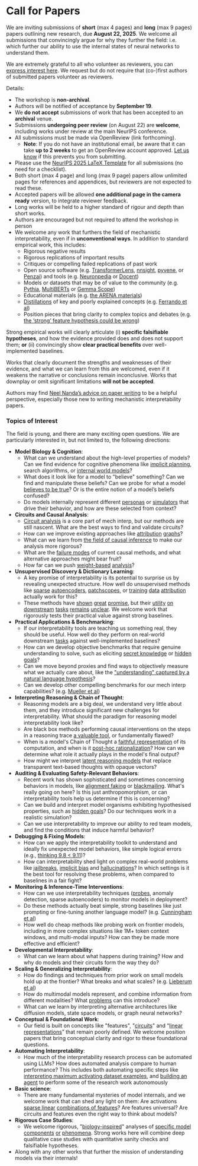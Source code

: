 # Call for Papers
We are inviting submissions of **short** (max 4 pages) and **long** (max 9 pages) papers outlining new research, due **August 22, 2025**. We welcome all submissions that convincingly argue for why they further the field: i.e. which further our ability to use the internal states of neural networks to understand them. 

We are extremely grateful to all who volunteer as reviewers, you can [express interest here](https://www.google.com/url?q=https://docs.google.com/forms/d/e/1FAIpQLSdiw1SJllzoTz_nqzDTzTOGb9DV3W_truQyh-WvYj_QGIi7Mg/viewform?usp%3Ddialog&sa=D&source=editors&ust=1752872897409458&usg=AOvVaw1WK36mRa6JUOEsYYB78OWb). We request but do not require that (co-)first authors of submitted papers volunteer as reviewers. 

Details: 
* The workshop is **non-archival**.
* Authors will be notified of acceptance by **September 19**.
* We **do not accept** submissions of work that has been accepted to an **archival** venue.
* Submissions **undergoing peer review** (on August 22) are **welcome**, including works under review at the main NeurIPS conference.
* All submissions must be made via OpenReview (link forthcoming).
  * **Note**: If you do not have an institutional email, be aware that it can take **up to 2 weeks** to get an OpenReview account approved. [Let us know](mailto:neurips2025@mechinterpworkshop.com) if this prevents you from submitting.
* Please use the [NeurIPS 2025 LaTeX Template](https://www.google.com/url?q=https://media.neurips.cc/Conferences/NeurIPS2025/Styles.zip&sa=D&source=editors&ust=1752872897410721&usg=AOvVaw2iFedceg4K7mBfQwI2zImV) for all submissions (no need for a checklist).
* Both short (max 4 page) and long (max 9 page) papers allow unlimited pages for references and appendices, but reviewers are not expected to read these.
* Accepted papers will be allowed **one additional page in the camera ready** version, to integrate reviewer feedback.
* Long works will be held to a higher standard of rigour and depth than short works.
* Authors are encouraged but not required to attend the workshop in person
* We welcome any work that furthers the field of mechanistic interpretability, even if in **unconventional ways**. In addition to standard empirical work, this includes:
  * Rigorous negative results
  * Rigorous replications of important results
  * Critiques or compelling failed replications of past work
  * Open source software (e.g. [TransformerLens](https://www.google.com/url?q=https://github.com/neelnanda-io/TransformerLens&sa=D&source=editors&ust=1752872897411788&usg=AOvVaw2TcqkunGxYUtkWM0Y0YiX9), [nnsight](https://www.google.com/url?q=https://github.com/ndif-team/nnsight&sa=D&source=editors&ust=1752872897411850&usg=AOvVaw0GlnTGms3znjmUfpFHRYK5), [pyvene](https://www.google.com/url?q=https://github.com/stanfordnlp/pyvene/tree/main/pyvene/models/mlp&sa=D&source=editors&ust=1752872897411919&usg=AOvVaw1B38axEJt9d4-hh7NnEhSh), or [Penzai](https://www.google.com/url?q=https://github.com/google-deepmind/penzai&sa=D&source=editors&ust=1752872897411994&usg=AOvVaw1yXXviAPpqLkBc00pOn1JG)) and tools (e.g. [Neuronpedia](https://www.google.com/url?q=http://neuronpedia.org&sa=D&source=editors&ust=1752872897412077&usg=AOvVaw1U8E6JTcVt-HzzdXhIXTcB) or [Docent](https://www.google.com/url?q=https://transluce.org/introducing-docent&sa=D&source=editors&ust=1752872897412149&usg=AOvVaw1poaQLdAPg-gfBoY1TKH9r))
  * Models or datasets that may be of value to the community (e.g. [Pythia](https://www.google.com/url?q=https://arxiv.org/abs/2304.01373&sa=D&source=editors&ust=1752872897412292&usg=AOvVaw1LkWHT6cV3R24oYyoPnp86), [MultiBERTs](https://www.google.com/url?q=https://arxiv.org/abs/2106.16163&sa=D&source=editors&ust=1752872897412350&usg=AOvVaw1z7JqTuIOngBIiF8UD7wB8) or [Gemma Scope](https://www.google.com/url?q=https://arxiv.org/abs/2408.05147&sa=D&source=editors&ust=1752872897412414&usg=AOvVaw2sX-jUIqdKveFSDqb8iv9-))
  * Educational materials (e.g. [the ARENA materials](https://www.google.com/url?q=https://arena3-chapter1-transformer-interp.streamlit.app/&sa=D&source=editors&ust=1752872897412550&usg=AOvVaw2oXHo7iRy2Hr-0T_Ca6oVy))
  * [Distillations](https://www.google.com/url?q=https://distill.pub/2017/research-debt/&sa=D&source=editors&ust=1752872897412638&usg=AOvVaw1wHnbtzMBHbyEUOepjchmu) of key and poorly explained concepts (e.g. [Ferrando et al](https://www.google.com/url?q=https://arxiv.org/abs/2405.00208&sa=D&source=editors&ust=1752872897412747&usg=AOvVaw3wQHVVTqfGJ0A45BQsowfp))
  * Position pieces that bring clarity to complex topics and debates (e.g. [the ‘strong’ feature hypothesis could be wrong](https://www.google.com/url?q=https://www.alignmentforum.org/posts/tojtPCCRpKLSHBdpn/the-strong-feature-hypothesis-could-be-wrong&sa=D&source=editors&ust=1752872897412963&usg=AOvVaw010IhKVeQTgAWP0jK9oPzW))

Strong empirical works will clearly articulate (i) **specific falsifiable hypotheses**, and how the evidence provided does and does not support them; **or** (ii) convincingly show **clear practical benefits** over well-implemented baselines. 

Works that clearly document the strengths and weaknesses of their evidence, and what we can learn from this are welcomed, even if it weakens the narrative or conclusions remain inconclusive. Works that downplay or omit significant limitations **will not be accepted**. 

Authors may find [Neel Nanda’s advice on paper writing](https://www.google.com/url?q=https://www.alignmentforum.org/posts/eJGptPbbFPZGLpjsp/highly-opinionated-advice-on-how-to-write-ml-papers&sa=D&source=editors&ust=1752872897413797&usg=AOvVaw3K9IKNTFiqqW3nZ18wwhxX) to be a helpful perspective, especially those new to writing mechanistic interpretability papers. 
### Topics of Interest
The field is young, and there are many exciting open questions. We are particularly interested in, but not limited to, the following directions: 
* **Model Biology & Cognition**:
  * What can we understand about the high-level properties of models? Can we find evidence for cognitive phenomena like [implicit planning](https://www.google.com/url?q=https://transformer-circuits.pub/2025/attribution-graphs/biology.html%23dives-poems&sa=D&source=editors&ust=1752872897414393&usg=AOvVaw2KeIdwllo6pM6SyZKAid8W), search algorithms, or [internal world models](https://www.google.com/url?q=https://arxiv.org/abs/2210.13382&sa=D&source=editors&ust=1752872897414491&usg=AOvVaw1Y7sGQavZrk0FdT2xIjo1F)?
  * What does it look like for a model to "believe" something? Can we find and manipulate these beliefs? Can we probe for what a model [believes to be true](https://www.google.com/url?q=https://arxiv.org/abs/2310.06824&sa=D&source=editors&ust=1752872897414712&usg=AOvVaw3qizDLC6jNkRebVWTKsyao)? Or is the entire notion of a model’s beliefs confused?
  * Do models internally represent different [personas](https://www.google.com/url?q=https://arxiv.org/abs/2406.12094&sa=D&source=editors&ust=1752872897414887&usg=AOvVaw2UPX31EuVgvi0TAue8Iptt) or [simulators](https://www.google.com/url?q=https://www.nature.com/articles/s41586-023-06647-8&sa=D&source=editors&ust=1752872897414960&usg=AOvVaw3_StPzWD4uPIGjmTWfKuKo) that drive their behavior, and how are these selected from context?
* **Circuits and Causal Analysis**:
  * [Circuit analysis](https://www.google.com/url?q=https://distill.pub/2020/circuits/zoom-in/&sa=D&source=editors&ust=1752872897415184&usg=AOvVaw2VXIYuNq85gJtVU8beHju5) is a core part of mech interp, but our methods are still nascent. What are the best ways to find and validate circuits?
  * How can we improve existing approaches like [attribution](https://www.google.com/url?q=https://arxiv.org/abs/2406.11944&sa=D&source=editors&ust=1752872897415446&usg=AOvVaw2QHwWSbNRluwb-fg-NtZ67) [graphs](https://www.google.com/url?q=https://transformer-circuits.pub/2025/attribution-graphs/methods.html&sa=D&source=editors&ust=1752872897415522&usg=AOvVaw2Os1P7b_bD0ttgAdKDzs_V)?
  * What can we learn from [the field of causal inference](https://www.google.com/url?q=https://arxiv.org/abs/2407.04690&sa=D&source=editors&ust=1752872897415648&usg=AOvVaw0zu6nseCzSVtBpQ8VTdSt2) to make our analysis more rigorous?
  * What are the [failure modes](https://www.google.com/url?q=https://arxiv.org/abs/2307.15771&sa=D&source=editors&ust=1752872897415776&usg=AOvVaw2Y23gVbHYjLqK1xQirDWKZ) of current causal methods, and what alternative approaches might bear fruit?
  * How far can we push [weight-based](https://www.google.com/url?q=https://arxiv.org/abs/2301.05217&sa=D&source=editors&ust=1752872897415947&usg=AOvVaw1TCaqro7xNlvkElbzafPyw) [analysis](https://www.google.com/url?q=https://arxiv.org/abs/2410.08417&sa=D&source=editors&ust=1752872897416001&usg=AOvVaw3niAf53OYEYgZ8ri4x_a82)?
* **Unsupervised Discovery & Dictionary Learning**:
  * A key promise of interpretability is its potential to surprise us by revealing unexpected structure. How well do unsupervised methods like [sparse](https://www.google.com/url?q=https://arxiv.org/abs/2103.15949&sa=D&source=editors&ust=1752872897416306&usg=AOvVaw1HTmez05qcYVzxZhQNIMcj) [autoencoders](https://www.google.com/url?q=https://transformer-circuits.pub/2023/monosemantic-features&sa=D&source=editors&ust=1752872897416381&usg=AOvVaw3pxFUO8uMujzUJs3w-5ecQ), [patch](https://www.google.com/url?q=https://arxiv.org/abs/2401.06102&sa=D&source=editors&ust=1752872897416514&usg=AOvVaw1a9DpgWB6GixSAVQ7nGL79)[scopes](https://www.google.com/url?q=https://arxiv.org/abs/2403.10949v2&sa=D&source=editors&ust=1752872897416564&usg=AOvVaw03-ErLZpSw6tKHHgo7Vgbg), or [training](https://www.google.com/url?q=https://proceedings.mlr.press/v70/koh17a?ref%3Dhttps://githubhelp.com&sa=D&source=editors&ust=1752872897416641&usg=AOvVaw0s1Grbpiin7C_7jeVgmaG1) [data](https://www.google.com/url?q=https://arxiv.org/abs/2308.03296&sa=D&source=editors&ust=1752872897416694&usg=AOvVaw1_7Hfg-PAxjmx7zQHk3mpG) [attribution](https://www.google.com/url?q=https://arxiv.org/abs/2205.11482&sa=D&source=editors&ust=1752872897416751&usg=AOvVaw01Z0UsepGFVPdZOYrN3RUH) actually work for this?
  * These methods have [shown](https://www.google.com/url?q=https://transformer-circuits.pub/2024/scaling-monosemanticity/index.html&sa=D&source=editors&ust=1752872897416887&usg=AOvVaw0OEnaYjYz17g614kWaSE_d) [great](https://www.google.com/url?q=https://transformer-circuits.pub/2025/attribution-graphs/biology.html&sa=D&source=editors&ust=1752872897416960&usg=AOvVaw1Fo1rN3-Xd_9njRyU1wpdo) [promise](https://www.google.com/url?q=https://arxiv.org/abs/2503.10965&sa=D&source=editors&ust=1752872897417018&usg=AOvVaw3fne1hmqnoUAdN2pUXBii3), but their [utility](https://www.google.com/url?q=https://arxiv.org/abs/2502.16681&sa=D&source=editors&ust=1752872897417089&usg=AOvVaw2JMXfygBwbIkx91J-R35PB) [on](https://www.google.com/url?q=https://www.tilderesearch.com/blog/sieve&sa=D&source=editors&ust=1752872897417143&usg=AOvVaw1ys_QSj7iwFuolxe-6wrDV) [downstream](https://www.google.com/url?q=https://arxiv.org/abs/2501.17148&sa=D&source=editors&ust=1752872897417202&usg=AOvVaw3MRk_y-xonTm6ZKE6hIRBd) [tasks](https://www.google.com/url?q=https://transformer-circuits.pub/2024/features-as-classifiers/index.html&sa=D&source=editors&ust=1752872897417273&usg=AOvVaw0YdCS-llE1Ek2kH8OHoQWK) [remains](https://www.google.com/url?q=https://arxiv.org/abs/2502.04382&sa=D&source=editors&ust=1752872897417330&usg=AOvVaw1aRIm_eR3J-dAPEoa_kjpa) [unclear](https://www.google.com/url?q=https://www.alignmentforum.org/posts/4uXCAJNuPKtKBsi28/negative-results-for-saes-on-downstream-tasks&sa=D&source=editors&ust=1752872897417416&usg=AOvVaw1UJzO7KUCwz-15SqSk2TZL). We welcome work that rigorously tests their practical value against strong baselines.
* **Practical Applications & Benchmarking**:
  * If our interpretability tools are teaching us something real, they should be useful. How well do they perform on real-world downstream [tasks](https://www.google.com/url?q=https://www.lesswrong.com/posts/wGRnzCFcowRCrpX4Y/downstream-applications-as-validation-of-interpretability&sa=D&source=editors&ust=1752872897417825&usg=AOvVaw3v94TG1ZAe5kUazjk1N1gL) against well-implemented baselines?
  * How can we develop objective benchmarks that require genuine understanding to solve, such as eliciting [secret knowledge](https://www.google.com/url?q=https://arxiv.org/abs/2505.14352&sa=D&source=editors&ust=1752872897418047&usg=AOvVaw1_6_Tnqf63lbEnuCI-St4L) or [hidden goals](https://www.google.com/url?q=https://arxiv.org/abs/2503.10965&sa=D&source=editors&ust=1752872897418114&usg=AOvVaw0OSUi-qiNxwBt5tYwj4bpV)?
  * Can we move beyond proxies and find ways to objectively measure what we actually care about, like the ["understanding" captured by a natural language hypothesis](https://www.google.com/url?q=https://arxiv.org/abs/2502.04382&sa=D&source=editors&ust=1752872897418333&usg=AOvVaw2dXcfJ8LivHyVF0f_xUBl8)?
  * Can we develop other compelling benchmarks for our mech interp capabilities? (e.g. [Mueller et al](https://www.google.com/url?q=https://arxiv.org/abs/2504.13151&sa=D&source=editors&ust=1752872897418496&usg=AOvVaw093apDm_qHCpXi531w2mre))
* **Interpreting Reasoning & Chain of Thought**:
  * Reasoning models are a big deal, we understand very little about them, and they introduce significant new challenges for interpretability. What should the paradigm for reasoning model interpretability look like?
  * Are black box methods performing causal interventions on the steps in a reasoning trace [a valuable tool](https://www.google.com/url?q=https://arxiv.org/abs/2506.19143&sa=D&source=editors&ust=1752872897418992&usg=AOvVaw3ONTKywvPSFkd0UItY6aQk), or fundamentally flawed?
  * When is a model's Chain of Thought a [faithful representation](https://www.google.com/url?q=https://arxiv.org/abs/2305.04388&sa=D&source=editors&ust=1752872897419157&usg=AOvVaw34EyBa8vSxKioMBUDg_wEh) of its computation, and when is it [post-hoc rationalization](https://www.google.com/url?q=https://arxiv.org/abs/2503.08679&sa=D&source=editors&ust=1752872897419259&usg=AOvVaw3U9UZ8ora_uFEXVjjlwXAg)? How can we determine what role it actually plays in the model's final output?
  * How might we interpret [latent reasoning models](https://www.google.com/url?q=https://arxiv.org/abs/2412.06769&sa=D&source=editors&ust=1752872897419446&usg=AOvVaw1VSbC-SkV5NQL3mYqL3idi) that replace transparent text-based thoughts with opaque vectors?
* **Auditing & Evaluating Safety-Relevant Behaviors**:
  * Recent work has shown sophisticated and sometimes concerning behaviors in models, like [alignment faking](https://www.google.com/url?q=https://arxiv.org/abs/2412.14093&sa=D&source=editors&ust=1752872897419772&usg=AOvVaw34XN7UoCbmfOtTl6cYqvTO) or [blackmailing](https://www.google.com/url?q=https://www.anthropic.com/research/agentic-misalignment&sa=D&source=editors&ust=1752872897419848&usg=AOvVaw3iZfnDRU9WrXjSmsVIgV1o). What's really going on here? Is this just anthropomorphism, or can interpretability tools help us determine if this is concerning?
  * Can we build and interpret model organisms exhibiting hypothesised properties, such as [hidden goals](https://www.google.com/url?q=https://arxiv.org/abs/2503.10965&sa=D&source=editors&ust=1752872897420132&usg=AOvVaw3cYvZFhStH-y2rVH3zkV6t)? Do our techniques work in a realistic simulation?
  * Can we use interpretability to improve our ability to red team models, and find the conditions that induce harmful behavior?
* **Debugging & Fixing Models**:
  * How can we apply the interpretability toolkit to understand and ideally fix unexpected model behaviors, like simple logical errors (e.g., [thinking 9.8 < 9.11](https://www.google.com/url?q=https://transluce.org/observability-interface&sa=D&source=editors&ust=1752872897420616&usg=AOvVaw3il4S0AJ2klLFbRFshQtcm))?
  * How can interpretability shed light on complex real-world problems like [jailbreaks](https://www.google.com/url?q=https://transformer-circuits.pub/2025/attribution-graphs/biology.html%23dives-jailbreak&sa=D&source=editors&ust=1752872897420793&usg=AOvVaw2wRLS_eGgkdPLiPtmiHkq2), [implicit bias](https://www.google.com/url?q=https://arxiv.org/abs/2506.10922&sa=D&source=editors&ust=1752872897420859&usg=AOvVaw1mGDs_l6XuidXAbK5molA1) and [hallucinations](https://www.google.com/url?q=https://arxiv.org/abs/2411.14257&sa=D&source=editors&ust=1752872897420926&usg=AOvVaw2Nd7IEAtKRfbPkS0ptPHY4)? In which settings is it the best tool for resolving these problems, when compared to baselines in a fair fight?
* **Monitoring & Inference-Time Interventions**:
  * How can we use interpretability techniques ([probes](https://www.google.com/url?q=https://arxiv.org/abs/2102.12452&sa=D&source=editors&ust=1752872897421248&usg=AOvVaw0yLePxMniIAWdc78cNKmZo), anomaly detection, sparse autoencoders) to monitor models in deployment?
  * Do these methods actually beat simple, strong baselines like just prompting or fine-tuning another language model? (e.g. [Cunningham et al](https://www.google.com/url?q=https://alignment.anthropic.com/2025/cheap-monitors/&sa=D&source=editors&ust=1752872897421527&usg=AOvVaw3iuD248UBuiO0t_66F6KnM))
  * How well do cheap methods like probing work on frontier models, including in more complex situations like 1M+ token context windows, and multi-modal inputs? How can they be made more effective and efficient?
* **Developmental Interpretability**:
  * What can we learn about what happens during training? How and why do models and their circuits form the way they do?
* **Scaling & Generalizing Interpretability**:
  * How do findings and techniques from prior work on small models hold up at the frontier? What breaks and what scales? (e.g. [Lieberum et al](https://www.google.com/url?q=https://arxiv.org/abs/2307.09458&sa=D&source=editors&ust=1752872897422257&usg=AOvVaw2NiX2CrrFbMd8Fq06fulwm))
  * How do multimodal models represent, and combine information from different modalities? What [problems](https://www.google.com/url?q=https://openreview.net/pdf?id%3DVUhRdZp8ke&sa=D&source=editors&ust=1752872897422434&usg=AOvVaw31HFqr2k0wkubStd7wBThR) can this introduce?
  * What can we learn by interpreting alternative architectures like diffusion models, state space models, or graph neural networks?
* **Conceptual & Foundational Work**:
  * Our field is built on concepts like "features", "[circuits](https://www.google.com/url?q=https://distill.pub/2020/circuits/zoom-in/&sa=D&source=editors&ust=1752872897422803&usg=AOvVaw24NpQzqeHltsUJfNEw4ubv)" and “[linear representations](https://www.google.com/url?q=https://transformer-circuits.pub/2024/july-update/index.html%23linear-representations&sa=D&source=editors&ust=1752872897422901&usg=AOvVaw2mGPgk-U7chhFegA3anWtY)” that remain poorly defined. We welcome position papers that bring conceptual clarity and rigor to these foundational questions.
* **Automating Interpretability**:
  * How much of the interpretability research process can be automated using LLMs? How does automated analysis compare to human performance? This includes both automating specific steps like [interpreting maximum activating dataset examples](https://www.google.com/url?q=https://openaipublic.blob.core.windows.net/neuron-explainer/paper/index.html&sa=D&source=editors&ust=1752872897423408&usg=AOvVaw2jw5Gjw1ZIV6bUei9aqMaa), and [building an agent](https://www.google.com/url?q=https://arxiv.org/abs/2404.14394&sa=D&source=editors&ust=1752872897423485&usg=AOvVaw3FcHwhSk8BIhnZpLGBiglz) to perform some of the research work autonomously
* **Basic science**:
  * There are many fundamental mysteries of model internals, and we welcome work that can shed any light on them: Are activations [sparse linear](https://www.google.com/url?q=https://arxiv.org/abs/1601.03764&sa=D&source=editors&ust=1752872897423817&usg=AOvVaw3jm0EylHYX5Gh3MY2N734B) [combinations of features](https://www.google.com/url?q=https://transformer-circuits.pub/2022/toy_model/index.html&sa=D&source=editors&ust=1752872897423902&usg=AOvVaw1qHuc7Luq7f5QlxYCtaXEU)? Are features universal? Are circuits and features even the right way to think about models?
* **Rigorous Case Studies**:
  * We welcome rigorous, "[biology-inspired](https://www.google.com/url?q=https://distill.pub/2020/circuits/curve-circuits/&sa=D&source=editors&ust=1752872897424196&usg=AOvVaw2MPg_pM1JA6YCmLWh8fJWV)" analyses of [specific model](https://www.google.com/url?q=https://arxiv.org/abs/2310.04625&sa=D&source=editors&ust=1752872897424270&usg=AOvVaw0fbNcInuZSjAq566rnwPkU) [components](https://www.google.com/url?q=https://transformer-circuits.pub/2024/scaling-monosemanticity/index.html&sa=D&source=editors&ust=1752872897424345&usg=AOvVaw3OdkitcpAxVjH_EqbpK768) [or](https://www.google.com/url?q=https://arxiv.org/abs/2305.01610&sa=D&source=editors&ust=1752872897424396&usg=AOvVaw1UoEHyyAvMDFAqVqQtu9En) [phenomena](https://www.google.com/url?q=https://arxiv.org/abs/2306.09346&sa=D&source=editors&ust=1752872897424453&usg=AOvVaw1c0kvfbkINehrUQyrjtCqH). Strong works here will combine deep qualitative case studies with quantitative sanity checks and falsifiable hypotheses.
* Along with any other works that further the mission of understanding models via their internals!